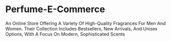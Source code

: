 # Perfume-E-Commerce
An Online Store Offering A Variety Of High-Quality Fragrances For Men And Women. Their Collection Includes Bestsellers, New Arrivals, And Unisex Options, With A Focus On Modern, Sophisticated Scents
